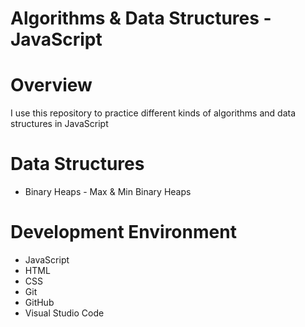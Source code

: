 # Algorithms & Data Structures - JavaScript

# Overview
I use this repository to practice different kinds of algorithms and data structures in JavaScript

# Data Structures
* Binary Heaps - Max & Min Binary Heaps

# Development Environment
* JavaScript
* HTML
* CSS
* Git
* GitHub
* Visual Studio Code

